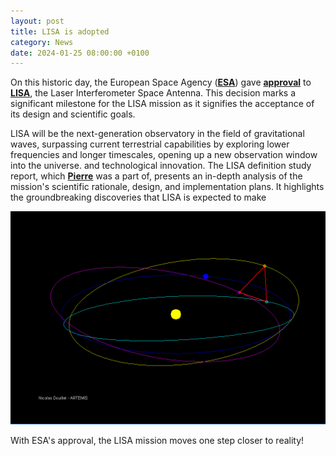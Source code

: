```yaml
---
layout: post
title: LISA is adopted
category: News
date: 2024-01-25 08:00:00 +0100
---
```


On this historic day, the European Space Agency
([**ESA**](https://www.esa.int)) gave
[**approval**](https://www.esa.int/Science_Exploration/Space_Science/Capturing_the_ripples_of_spacetime_LISA_gets_go-ahead)
to
[**LISA**](https://en.wikipedia.org/wiki/Laser_Interferometer_Space_Antenna),
the Laser Interferometer Space Antenna. This decision marks a
significant milestone for the LISA mission as it signifies the
acceptance of its design and scientific goals.

LISA will be the next-generation observatory in the field of
gravitational waves, surpassing current terrestrial capabilities by
exploring lower frequencies and longer timescales, opening up a new
observation window into the universe.  and technological
innovation. The LISA definition study report, which [**Pierre**](https://arxiv.org/abs/2402.07571) was a
part of, presents an in-depth analysis of the mission's scientific
rationale, design, and implementation plans. It highlights the
groundbreaking discoveries that LISA is expected to make

![LISA spacecrafts](/assets/images/outreach/LISA_motion.gif)

With ESA's approval, the LISA mission moves one step closer to
reality!